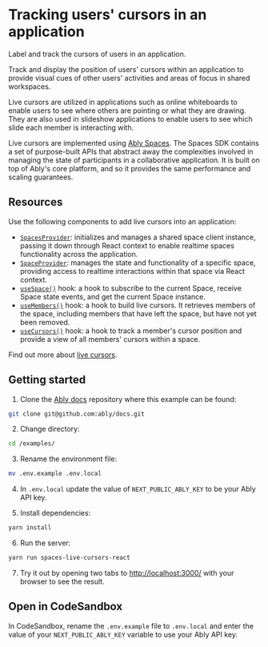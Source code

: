 # Tracking users' cursors in an application

Label and track the cursors of users in an application.

Track and display the position of users' cursors within an application to provide visual cues of other users' activities and areas of focus in shared workspaces.

Live cursors are utilized in applications such as online whiteboards to enable users to see where others are pointing or what they are drawing. They are also used in slideshow applications to enable users to see which slide each member is interacting with.

Live cursors are implemented using [Ably Spaces](/docs/products/spaces). The Spaces SDK contains a set of purpose-built APIs that abstract away the complexities involved in managing the state of participants in a collaborative application. It is built on top of Ably's core platform, and so it provides the same performance and scaling guarantees.

## Resources

Use the following components to add live cursors into an application:

* [`SpacesProvider`](/docs/spaces/react#spaces-provider): initializes and manages a shared space client instance, passing it down through React context to enable realtime spaces functionality across the application.
* [`SpaceProvider`](/docs/spaces/react#spaces-provider): manages the state and functionality of a specific space, providing access to realtime interactions within that space via React context.
* [`useSpace()`](/docs/spaces/react#useSpace) hook: a hook to subscribe to the current Space, receive Space state events, and get the current Space instance.
* [`useMembers()`](/docs/spaces/react#useMembers) hook: a hook to build live cursors. It retrieves members of the space, including members that have left the space, but have not yet been removed.
* [`useCursors()`](/docs/spaces/react#useCursors) hook: a hook to track a member's cursor position and provide a view of all members' cursors within a space.

Find out more about [live cursors](/docs/spaces/cursors).

## Getting started

1. Clone the [Ably docs](https://github.com/ably/docs) repository where this example can be found:

```sh
git clone git@github.com:ably/docs.git
```

2. Change directory:

```sh
cd /examples/
```

3. Rename the environment file:

```sh
mv .env.example .env.local
```

4. In `.env.local` update the value of `NEXT_PUBLIC_ABLY_KEY` to be your Ably API key.

5. Install dependencies:

```sh
yarn install
```

6. Run the server:

```sh
yarn run spaces-live-cursors-react
```

7. Try it out by opening two tabs to [http://localhost:3000/](http://localhost:3000/) with your browser to see the result.

## Open in CodeSandbox

In CodeSandbox, rename the `.env.example` file to `.env.local` and enter the value of your `NEXT_PUBLIC_ABLY_KEY` variable to use your Ably API key.
